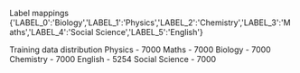 Label mappings
{'LABEL_0':'Biology','LABEL_1':'Physics','LABEL_2':'Chemistry','LABEL_3':'Maths','LABEL_4':'Social Science','LABEL_5':'English'}

Training data distribution
Physics - 7000
Maths   - 7000
Biology - 7000
Chemistry - 7000
English - 5254
Social Science - 7000